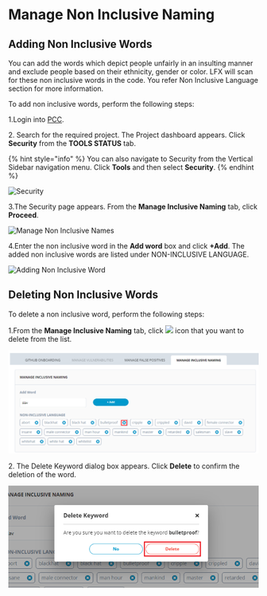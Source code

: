 # Manage Non Inclusive Naming

## Adding Non Inclusive Words <a href="#adding-non-inclusive-words" id="adding-non-inclusive-words"></a>

You can add the words which depict people unfairly in an insulting manner and exclude people based on their ethnicity, gender or color. LFX will scan for these non inclusive words in the code. You refer Non Inclusive Language section for more information.

To add non inclusive words, perform the following steps:

1.Login into [PCC](https://projectadmin.lfx.linuxfoundation.org).

2\. Search for the required project. The Project dashboard appears. Click **Security** from the **TOOLS STATUS** tab.

{% hint style="info" %}
You can also navigate to Security from the Vertical Sidebar navigation menu. Click **Tools** and then select **Security**.
{% endhint %}

![Security](https://gblobscdn.gitbook.com/assets%2F-MCG-Km6\_RcGyUVKsLIx%2F-Md\_ivAMZ2h7xOPMQ1bm%2F-Md\_mIFlNU7OimypntPn%2FDash.png?alt=media\&token=9330c513-4ef2-44ef-bb59-a4bd0970f8d3)

3.The Security page appears. From the **Manage Inclusive Naming** tab, click **Proceed**.

![Manage Non Inclusive Names](../../../.gitbook/assets/non\_inclusive\_language.png)

4.Enter the non inclusive word in the **Add word** box and click **+Add**. The added non inclusive words are listed under NON-INCLUSIVE LANGUAGE.

![Adding Non Inclusive Word](../../../.gitbook/assets/non\_inclusive\_language-2.png)

## Deleting Non Inclusive Words

To delete a non inclusive word, perform the following steps:

1.From the **Manage Inclusive Naming** tab, click ![](../../../.gitbook/assets/del\_icon.png) icon that you want to delete from the list.

![Delete Non Inclusive Word](../../../.gitbook/assets/Del.png)

2\. The Delete Keyword dialog box appears. Click **Delete** to confirm the deletion of the word.

![Delete Confirmation](../../../.gitbook/assets/del2.png)
